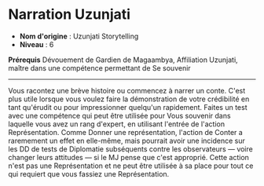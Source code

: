 # Narration Uzunjati

 * **Nom d'origine** : Uzunjati Storytelling
 * **Niveau** : 6


<p><span id="ctl00_MainContent_DetailedOutput"><strong>Prérequis</strong> Dévouement de Gardien de Magaambya, Affiliation Uzunjati, maître dans une compétence permettant de Se souvenir<br></span></p>
<hr>
<p>Vous racontez une brève histoire ou commencez à narrer un conte. C'est plus utile lorsque vous voulez faire la démonstration de votre crédibilité en tant qu'érudit ou pour impressionner quelqu'un rapidement. Faites un test avec une compétence qui peut être utilisée pour Vous souvenir dans laquelle vous avez un rang d'expert, en utilisant l'entrée de l'action Représentation. Comme Donner une représentation, l'action de Conter a raremement un effet en elle-même, mais pourrait avoir une incidence sur les DD de tests de Diplomatie subséquents contre les observateurs — voire changer leurs attitudes — si le MJ pense que c'est approprié. Cette action n'est pas une Représentation et ne peut être utilisée à sa place pour tout ce qui requiert que vous fassiez une Représentation.&nbsp;&nbsp;</p>